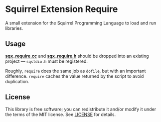 # Squirrel Extension Require
A small extension for the Squirrel Programming Language to load and run libraries.

## Usage

**[sqx_require.cc](src/sqx_require.cc?raw=1)** and **[sqx_require.h](src/sqx_require.h?raw=1)** should be dropped
into an existing project — `sqstdio.h` must be registered.

Roughly, `require` does the same job as `dofile`, but with an important difference. `require` caches the value returned by the script to avoid duplication.

## License
This library is free software; you can redistribute it and/or modify it under
the terms of the MIT license. See [LICENSE](LICENSE) for details.
